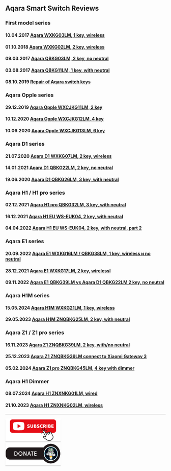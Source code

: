 ## Aqara Smart Switch Reviews

### First model series    
#### 10.04.2017 [Aqara WXKG03LM, 1 key, wireless](https://youtu.be/dGS2GE25jWQ)
#### 01.10.2018 [Aqara WXKG02LM, 2 key, wireless](https://youtu.be/u5yQW--lZpc)
#### 09.03.2017 [Aqara QBKG03LM, 2 key, no neutral](https://youtu.be/ZrVVaJ7zE98)
#### 03.08.2017 [Aqara QBKG11LM, 1 key, with neutral](https://youtu.be/q9MD2JB-MD8)
#### 08.10.2019 [Repair of Aqara switch keys](https://youtu.be/wJD_EWppbJ4)

### Aqara Opple series    
#### 29.12.2019 [Aqara Opple WXCJKG11LM, 2 key](https://youtu.be/iPyq4zPePkE)
#### 10.12.2020 [Aqara Opple WXCJKG12LM, 4 key](https://youtu.be/ukanihuqegQ)
#### 10.06.2020 [Aqara Opple WXCJKG13LM, 6 key](https://youtu.be/W6z6sEs6S-0)

### Aqara D1 series    
#### 21.07.2020 [Aqara D1 WXKG07LM, 2 key, wireless](https://youtu.be/pozibaARjJA)
#### 14.01.2021 [Aqara D1 QBKG22LM, 2 key, no neutral](https://youtu.be/iXX6prtaopM)
#### 19.06.2020 [Aqara D1 QBKG26LM, 3 key, with neutral](https://youtu.be/2hxKwe-ydsw)

### Aqara H1 / H1 pro series    
#### 02.12.2021 [Aqara H1 pro QBKG32LM, 3 key, with neutral](https://youtu.be/jpoDhFqH2kk)
#### 16.12.2021 [Aqara H1 EU WS-EUK04, 2 key, with neutral](https://youtu.be/5YdQ9SSnS_s)
#### 04.04.2022 [Aqara H1 EU WS-EUK04, 2 key, with neutral, part 2](https://youtu.be/FclHZwS9L54)

### Aqara E1 series    
#### 20.09.2022 [Aqara E1 WXKG16LM / QBKG38LM, 1 key, wireless и no neutral](https://youtu.be/4eVS10m4nQc)
#### 28.12.2021 [Aqara E1 WXKG17LM, 2 key, wirelessl](https://youtu.be/RPzrceUSwvM)
#### 09.11.2022 [Aqara E1 QBKG39LM vs Aqara D1 QBKG22LM  2 key, no neutral](https://youtu.be/raCfN_Gn2MM)

### Aqara H1M series    
#### 15.05.2024 [Aqara H1M WXKG21LM, 1 key, wireless](https://youtu.be/lkplOpR7jJY)
#### 29.05.2023 [Aqara H1M ZNQBKG25LM, 2 key, with neutral](https://youtu.be/fZYo7PpAHrg)

### Aqara Z1 / Z1 pro series    
#### 16.11.2023 [Aqara Z1 ZNQBKG39LM, 2 key, with/no neutral](https://youtu.be/EE2J26ywDAQ)
#### 25.12.2023 [Aqara Z1 ZNQBKG39LM connect to Xiaomi Gateway 3](https://youtu.be/eD6MI4aHiNo)
#### 05.02.2024 [Aqara Z1 pro ZNQBKG45LM, 4 key with dimmer](https://youtu.be/C0XdbgY33es)

### Aqara H1 Dimmer   
#### 08.07.2024 [Aqara H1 ZNXNKG01LM, wired](https://youtu.be/NhDOlNdGSEo)
#### 21.10.2023 [Aqara H1 ZNXNKG02LM, wireless](https://youtu.be/COXf9u72vdU)

____
<a href="https://www.youtube.com/channel/UCcq9onYHbs6go3kDpfBoqhg?sub_confirmation=1" target="_blank"><img src="https://raw.githubusercontent.com/kvazis/library/master/img/subscribe.png" alt="Subscribe" style="height: 71px !important;width: 174px !important;box-shadow: 0px 3px 2px 0px rgba(190, 190, 190, 0.5) !important;-webkit-box-shadow: 0px 3px 2px 0px rgba(190, 190, 190, 0.5) !important;" ></a>     
<a href="http://kvazis.link/donate" target="_blank"><img src="https://raw.githubusercontent.com/kvazis/library/master/img/donate.png" alt="Donate" style="height: 71px !important;width: 174px !important;box-shadow: 0px 3px 2px 0px rgba(190, 190, 190, 0.5) !important;-webkit-box-shadow: 0px 3px 2px 0px rgba(190, 190, 190, 0.5) !important;" ></a>
